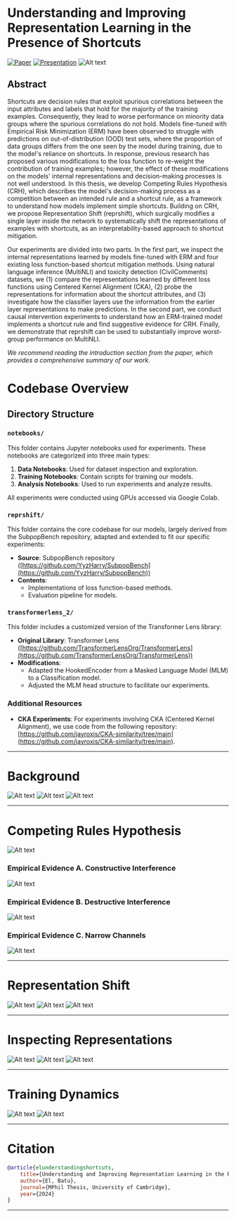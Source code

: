 
# Understanding and Improving Representation Learning in the Presence of Shortcuts

[![Paper](https://img.shields.io/badge/Paper-007ACC?style=for-the-badge&labelColor=007ACC)](https://github.com/batu-el/understanding-shortcuts/blob/main/paper.pdf)
[![Presentation](https://img.shields.io/badge/Presentation-007ACC?style=for-the-badge&labelColor=007ACC)](https://github.com/batu-el/understanding-shortcuts/blob/main/presentation.pdf)
![Alt text](assets/cover.png)

## Abstract 
Shortcuts are decision rules that exploit spurious correlations between the input attributes and labels that hold for the majority of the training examples. Consequently, they lead to worse performance on minority data groups where the spurious correlations do not hold. Models fine-tuned with Empirical Risk Minimization (ERM) have been observed to struggle with predictions on out-of-distribution (OOD) test sets, where the proportion of data groups differs from the one seen by the model during training, due to the model's reliance on shortcuts. In response, previous research has proposed various modifications to the loss function to re-weight the contribution of training examples; however, the effect of these modifications on the models' internal representations and decision-making processes is not well understood. In this thesis, we develop Competing Rules Hypothesis (CRH), which describes the model's decision-making process as a competition between an intended rule and a shortcut rule, as a framework to understand how models implement simple shortcuts. Building on CRH, we propose Representation Shift (reprshift), which surgically modifies a single layer inside the network to systematically shift the representations of examples with shortcuts, as an interpretability-based approach to shortcut mitigation. 

Our experiments are divided into two parts. In the first part, we inspect the internal representations learned by models fine-tuned with ERM and four existing loss function-based shortcut mitigation methods. Using natural language inference (MultiNLI) and toxicity detection (CivilComments) datasets, we (1) compare the representations learned by different loss functions using Centered Kernel Alignment (CKA), (2) probe the representations for information about the shortcut attributes, and (3) investigate how the classifier layers use the information from the earlier layer representations to make predictions. In the second part, we conduct causal intervention experiments to understand how an ERM-trained model implements a shortcut rule and find suggestive evidence for CRH. Finally, we demonstrate that reprshift can be used to substantially improve worst-group performance on MultiNLI.

*We recommend reading the introduction section from the paper, which provides a comprehensive summary of our work.*

# Codebase Overview

## Directory Structure

### `notebooks/`

This folder contains Jupyter notebooks used for experiments. These notebooks are categorized into three main types:

1. **Data Notebooks**: Used for dataset inspection and exploration.
2. **Training Notebooks**: Contain scripts for training our models.
3. **Analysis Notebooks**: Used to run experiments and analyze results.

All experiments were conducted using GPUs accessed via Google Colab.

### `reprshift/`

This folder contains the core codebase for our models, largely derived from the SubpopBench repository, adapted and extended to fit our specific experiments:

- **Source**: SubpopBench repository ([https://github.com/YyzHarry/SubpopBench](https://github.com/YyzHarry/SubpopBench))
- **Contents**:
  - Implementations of loss function-based methods.
  - Evaluation pipeline for models.

### `transformerlens_2/`

This folder includes a customized version of the Transformer Lens library:

- **Original Library**: Transformer Lens ([https://github.com/TransformerLensOrg/TransformerLens](https://github.com/TransformerLensOrg/TransformerLens))
- **Modifications**:
  - Adapted the HookedEncoder from a Masked Language Model (MLM) to a Classification model.
  - Adjusted the MLM head structure to facilitate our experiments.

### Additional Resources

- **CKA Experiments**: For experiments involving CKA (Centered Kernel Alignment), we use code from the following repository: [https://github.com/jayroxis/CKA-similarity/tree/main](https://github.com/jayroxis/CKA-similarity/tree/main).

---

# Background
![Alt text](assets/background/distribution-shifts.png)
![Alt text](assets/background/loss-function-based-approaches.png)
![Alt text](assets/background/new-perspective.png)

---

# Competing Rules Hypothesis
![Alt text](assets/crh/hypothesis.png)
### Empirical Evidence A. Constructive Interference
![Alt text](assets/crh/constructive-int.png)
### Empirical Evidence B. Destructive Interference
![Alt text](assets/crh/destructive-int.png)
### Empirical Evidence C. Narrow Channels
![Alt text](assets/crh/narrow-channels.png)

---

# Representation Shift
![Alt text](assets/reprshift/model-algebra.png)
![Alt text](assets/reprshift/model-edit.png)
![Alt text](assets/reprshift/results.png)

---

# Inspecting Representations
![Alt text](assets/inspecting-representations/representation-similarity.png)
![Alt text](assets/inspecting-representations/probes.png)
![Alt text](assets/inspecting-representations/logit-lens.png)

---

# Training Dynamics
![Alt text](assets/apdx-training-dynamics/training-dynamics-mnli.png)
![Alt text](assets/apdx-training-dynamics/training-dynamics-cc.png)

---

# Citation

```bibtex
@article{elunderstandingshortcuts,
    title={Understanding and Improving Representation Learning in the Presence of Shortcuts},
    author={El, Batu},
    journal={MPhil Thesis, University of Cambridge},
    year={2024}
}
```
---
